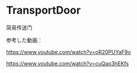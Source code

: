 # TransportDoor
简易传送门

参考した動画：

https://www.youtube.com/watch?v=oR20PUYaF9o

https://www.youtube.com/watch?v=cuQao3hEKfs
